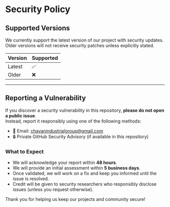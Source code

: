 # Security Policy

## Supported Versions

We currently support the latest version of our project with security updates.  
Older versions will not receive security patches unless explicitly stated.

| Version | Supported          |
| ------- | ------------------ |
| Latest  | ✅ |
| Older   | ❌ |

---

## Reporting a Vulnerability

If you discover a security vulnerability in this repository, **please do not open a public issue**.  
Instead, report it responsibly using one of the following methods:

- 📧 Email: chavanindustrialgroup@gmail.com  
- 🔒 Private GitHub Security Advisory (if available in this repository)

### What to Expect
- We will acknowledge your report within **48 hours**.  
- We will provide an initial assessment within **5 business days**.  
- Once validated, we will work on a fix and keep you informed until the issue is resolved.  
- Credit will be given to security researchers who responsibly disclose issues (unless you request otherwise).  

Thank you for helping us keep our projects and community secure!  
